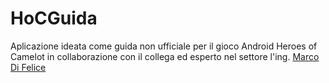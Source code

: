# HoCGuida
Aplicazione ideata come guida non ufficiale per il gioco Android Heroes of Camelot in collaborazione con il collega ed esperto nel settore l'ing. [Marco Di Felice]


[Marco Di Felice]: <https://github.com/nambaf>
